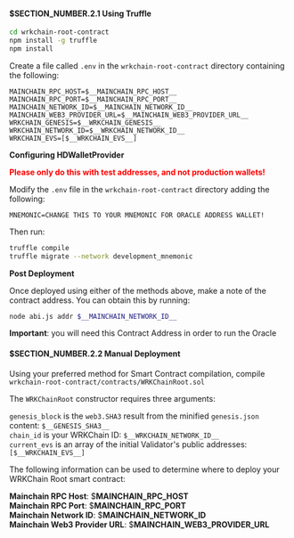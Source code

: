 
#### $__SECTION_NUMBER__.2.1 Using Truffle

```bash
cd wrkchain-root-contract
npm install -g truffle
npm install
```

Create a file called `.env` in the `wrkchain-root-contract` directory
containing the following:

```text
MAINCHAIN_RPC_HOST=$__MAINCHAIN_RPC_HOST__
MAINCHAIN_RPC_PORT=$__MAINCHAIN_RPC_PORT__
MAINCHAIN_NETWORK_ID=$__MAINCHAIN_NETWORK_ID__
MAINCHAIN_WEB3_PROVIDER_URL=$__MAINCHAIN_WEB3_PROVIDER_URL__
WRKCHAIN_GENESIS=$__WRKCHAIN_GENESIS__
WRKCHAIN_NETWORK_ID=$__WRKCHAIN_NETWORK_ID__
WRKCHAIN_EVS=[$__WRKCHAIN_EVS__]
```

**Configuring HDWalletProvider**

<span style="color:red">**Please only do this with test addresses, and not production wallets!**</span>

Modify the `.env` file in the `wrkchain-root-contract` directory
adding the following:

```text
MNEMONIC=CHANGE THIS TO YOUR MNEMONIC FOR ORACLE ADDRESS WALLET!
```

Then run:

```bash
truffle compile
truffle migrate --network development_mnemonic
```

**Post Deployment**

Once deployed using either of the methods above, make a note of the contract
address. You can obtain this by running:

```bash
node abi.js addr $__MAINCHAIN_NETWORK_ID__
```

**Important**: you will need this Contract Address in order to run the Oracle

#### $__SECTION_NUMBER__.2.2 Manual Deployment

Using your preferred method for Smart Contract compilation, compile
`wrkchain-root-contract/contracts/WRKChainRoot.sol`

The `WRKChainRoot` constructor requires three arguments:

`genesis_block` is the `web3.SHA3` result from the minified `genesis.json` content: `$__GENESIS_SHA3__`  
`chain_id` is your WRKChain ID: `$__WRKCHAIN_NETWORK_ID__`  
`current_evs` is an array of the initial Validator's public addresses: `[$__WRKCHAIN_EVS__]`

The following information can be used to determine where to deploy your 
WRKChain Root smart contract:  

**Mainchain RPC Host**: $__MAINCHAIN_RPC_HOST__  
**Mainchain RPC Port**: $__MAINCHAIN_RPC_PORT__  
**Mainchain Network ID**: $__MAINCHAIN_NETWORK_ID__  
**Mainchain Web3 Provider URL**: $__MAINCHAIN_WEB3_PROVIDER_URL__  
